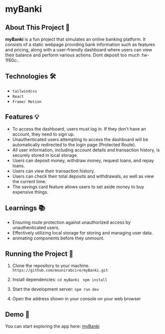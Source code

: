 # myBanki 

## About This Project 🚀
**myBanki** is a fun project that simulates an online banking platform. It consists of a static webpage providing bank information such as features and pricing, along with a user-friendly dashboard where users can view their balance and perform various actions.
Dont deposit too much :tw-1f60c:.

## Technologies 🛠️
- `tailwindcss`
- `React`
- `Framer Motion`

## Features 💡
- To access the dashboard, users must log in. If they don't have an account, they need to sign up.
- Unauthenticated users attempting to access the dashboard will be automatically redirected to the login page (Protected Route).
- All user information, including account details and transaction history, is securely stored in local storage.
- Users can deposit money, withdraw money, request loans, and repay loans.
- Users can view their transaction history.
- Users can check their total deposits and withdrawals, as well as view the current time.
- The savings card feature allows users to set aside money to buy expensive things.

## Learnings 📚
- Ensuring route protection against unauthorized access by unauthenticated users.
- Effectively utilizing local storage for storing and managing user data.
- animating components before they unmount.

## Running the Project 🚦
1. Clone the repository to your machine.
`https://github.com/mounirabcire/myBanki.git`

2. Install dependencies:
`cd myBanki `
`npm install`

3. Start the development server:
`npm run dev`

4. Open the address shown in your console on your web browser

## Demo 📸 
You can start exploring the app here: [myBanki](https://my-banki.vercel.app/)
